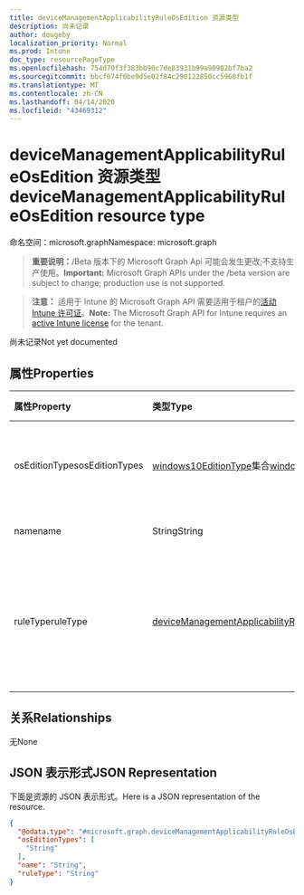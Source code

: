 ```yaml
---
title: deviceManagementApplicabilityRuleOsEdition 资源类型
description: 尚未记录
author: dougeby
localization_priority: Normal
ms.prod: Intune
doc_type: resourcePageType
ms.openlocfilehash: 754d70f3f383bb90c7de83931b99a90902bf7ba2
ms.sourcegitcommit: bbcf074f0be9d5e02f84c290122850cc5968fb1f
ms.translationtype: MT
ms.contentlocale: zh-CN
ms.lasthandoff: 04/14/2020
ms.locfileid: "43469312"
---
```

# <a name="devicemanagementapplicabilityruleosedition-resource-type"></a><span data-ttu-id="ba1ee-103">deviceManagementApplicabilityRuleOsEdition 资源类型</span><span class="sxs-lookup"><span data-stu-id="ba1ee-103">deviceManagementApplicabilityRuleOsEdition resource type</span></span>

<span data-ttu-id="ba1ee-104">命名空间：microsoft.graph</span><span class="sxs-lookup"><span data-stu-id="ba1ee-104">Namespace: microsoft.graph</span></span>

> <span data-ttu-id="ba1ee-105">**重要说明：**/Beta 版本下的 Microsoft Graph Api 可能会发生更改;不支持生产使用。</span><span class="sxs-lookup"><span data-stu-id="ba1ee-105">**Important:** Microsoft Graph APIs under the /beta version are subject to change; production use is not supported.</span></span>

> <span data-ttu-id="ba1ee-106">**注意：** 适用于 Intune 的 Microsoft Graph API 需要适用于租户的[活动 Intune 许可证](https://go.microsoft.com/fwlink/?linkid=839381)。</span><span class="sxs-lookup"><span data-stu-id="ba1ee-106">**Note:** The Microsoft Graph API for Intune requires an [active Intune license](https://go.microsoft.com/fwlink/?linkid=839381) for the tenant.</span></span>

<span data-ttu-id="ba1ee-107">尚未记录</span><span class="sxs-lookup"><span data-stu-id="ba1ee-107">Not yet documented</span></span>

## <a name="properties"></a><span data-ttu-id="ba1ee-108">属性</span><span class="sxs-lookup"><span data-stu-id="ba1ee-108">Properties</span></span>
|<span data-ttu-id="ba1ee-109">属性</span><span class="sxs-lookup"><span data-stu-id="ba1ee-109">Property</span></span>|<span data-ttu-id="ba1ee-110">类型</span><span class="sxs-lookup"><span data-stu-id="ba1ee-110">Type</span></span>|<span data-ttu-id="ba1ee-111">说明</span><span class="sxs-lookup"><span data-stu-id="ba1ee-111">Description</span></span>|
|:---|:---|:---|
|<span data-ttu-id="ba1ee-112">osEditionTypes</span><span class="sxs-lookup"><span data-stu-id="ba1ee-112">osEditionTypes</span></span>|<span data-ttu-id="ba1ee-113">[windows10EditionType](../resources/intune-deviceconfig-windows10editiontype.md)集合</span><span class="sxs-lookup"><span data-stu-id="ba1ee-113">[windows10EditionType](../resources/intune-deviceconfig-windows10editiontype.md) collection</span></span>|<span data-ttu-id="ba1ee-114">适用性规则 OS 版本类型。</span><span class="sxs-lookup"><span data-stu-id="ba1ee-114">Applicability rule OS edition type.</span></span>|
|<span data-ttu-id="ba1ee-115">name</span><span class="sxs-lookup"><span data-stu-id="ba1ee-115">name</span></span>|<span data-ttu-id="ba1ee-116">String</span><span class="sxs-lookup"><span data-stu-id="ba1ee-116">String</span></span>|<span data-ttu-id="ba1ee-117">对象的名称。</span><span class="sxs-lookup"><span data-stu-id="ba1ee-117">Name for object.</span></span>|
|<span data-ttu-id="ba1ee-118">ruleType</span><span class="sxs-lookup"><span data-stu-id="ba1ee-118">ruleType</span></span>|[<span data-ttu-id="ba1ee-119">deviceManagementApplicabilityRuleType</span><span class="sxs-lookup"><span data-stu-id="ba1ee-119">deviceManagementApplicabilityRuleType</span></span>](../resources/intune-deviceconfig-devicemanagementapplicabilityruletype.md)|<span data-ttu-id="ba1ee-120">适用性规则类型。</span><span class="sxs-lookup"><span data-stu-id="ba1ee-120">Applicability Rule type.</span></span> <span data-ttu-id="ba1ee-121">可取值为：`include`、`exclude`。</span><span class="sxs-lookup"><span data-stu-id="ba1ee-121">Possible values are: `include`, `exclude`.</span></span>|

## <a name="relationships"></a><span data-ttu-id="ba1ee-122">关系</span><span class="sxs-lookup"><span data-stu-id="ba1ee-122">Relationships</span></span>
<span data-ttu-id="ba1ee-123">无</span><span class="sxs-lookup"><span data-stu-id="ba1ee-123">None</span></span>

## <a name="json-representation"></a><span data-ttu-id="ba1ee-124">JSON 表示形式</span><span class="sxs-lookup"><span data-stu-id="ba1ee-124">JSON Representation</span></span>
<span data-ttu-id="ba1ee-125">下面是资源的 JSON 表示形式。</span><span class="sxs-lookup"><span data-stu-id="ba1ee-125">Here is a JSON representation of the resource.</span></span>
<!-- {
  "blockType": "resource",
  "@odata.type": "microsoft.graph.deviceManagementApplicabilityRuleOsEdition"
}
-->
``` json
{
  "@odata.type": "#microsoft.graph.deviceManagementApplicabilityRuleOsEdition",
  "osEditionTypes": [
    "String"
  ],
  "name": "String",
  "ruleType": "String"
}
```




